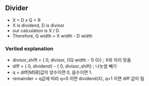 ## Divider

* X = D x Q + R
* X is dividend, D is divisor
* our calculation is X / D.
* Therefore, Q width = X width - D width

### Verilod explanation
* divisor_shift = { 0, divisor, {(Q width - 1) 0}}  ; X와 자리 맞춤
* diff = { 0, dividend} - { 0, divisor_shift}       ; 나눗셈 빼기
* q = diff[MSB]값이 양수이면 0, 음수이면 1.
* remainder = q값에 따라 q=0 이면 dividend(X), q=1 이면 diff 값이 됨 
